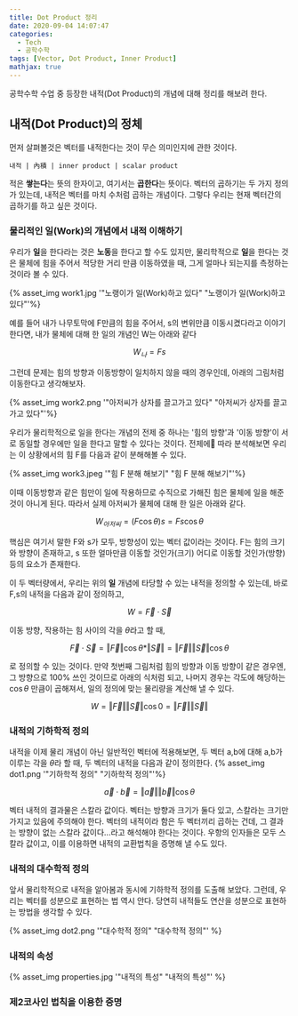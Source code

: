 ```yaml
---
title: Dot Product 정리
date: 2020-09-04 14:07:47
categories:
  - Tech
  - 공학수학
tags: [Vector, Dot Product, Inner Product]
mathjax: true
---
```


공학수학 수업 중 등장한 내적(Dot Product)의 개념에 대해 정리를 해보려 한다.

## 내적(Dot Product)의 정체

먼저 살펴볼것은 벡터를 내적한다는 것이 무슨 의미인지에 관한 것이다.

`내적 | 內積 | inner product | scalar product`

적은 **쌓는다**는 뜻의 한자이고, 여기서는 **곱한다**는 뜻이다. 벡터의 곱하기는 두 가지 정의가 있는데, 내적은 벡터를 마치 수처럼 곱하는 개념이다. 그렇다 우리는 현재 벡터간의 곱하기를 하고 싶은 것이다.

### 물리적인 일(Work)의 개념에서 내적 이해하기

우리가 **일**을 한다라는 것은 **노동**을 한다고 할 수도 있지만, 물리학적으로 **일**을 한다는 것은 물체에 힘을 주어서 적당한 거리 만큼 이동하였을 때, 그게 얼마나 되는지를 측정하는 것이라 볼 수 있다.

{% asset_img work1.jpg '"노랭이가 일(Work)하고 있다" "노랭이가 일(Work)하고 있다"'%}

예를 들어 내가 나무토막에 F만큼의 힘을 주어서, s의 변위만큼 이동시켰다라고 이야기한다면, 내가 물체에 대해 한 일의 개념인 W는 아래와 같다

$$W_나=Fs$$

그런데 문제는 힘의 방향과 이동방향이 일치하지 않을 때의 경우인데, 아래의 그림처럼 이동한다고 생각해보자.

{% asset_img work2.png '"아저씨가 상자를 끌고가고 있다" "아저씨가 상자를 끌고가고 있다"'%}

우리가 물리학적으로 일을 한다는 개념의 전제 중 하나는 '힘의 방향'과 '이동 방향'이 서로 동일할 경우에만 일을 한다고 말할 수 있다는 것이다. 전제에 따라 분석해보면 우리는 이 상황에서의 힘 F를 다음과 같이 분해해볼 수 있다.

{% asset_img work3.jpeg '"힘 F 분해 해보기" "힘 F 분해 해보기"'%}

이때 이동방향과 같은 힘만이 일에 작용하므로 수직으로 가해진 힘은 물체에 일을 해준 것이 아니게 된다.
따라서 실제 아저씨가 물체에 대해 한 일은 아래와 같다.

$$W_{아저씨} = (F\cos\theta)s = Fs\cos\theta$$

핵심은 여기서 말한 F와 s가 모두, 방향성이 있는 벡터 값이라는 것이다. F는 힘의 크기와 방향이 존재하고, s 또한 얼마만큼 이동할 것인가(크기) 어디로 이동할 것인가(방향) 등의 요소가 존재한다.

이 두 벡터량에서, 우리는 위의 **일** 개념에 타당할 수 있는 내적을 정의할 수 있는데, 바로 F,s의 내적을 다음과 같이 정의하고,

$$W= \vec{F} \cdot \vec{S}$$

이동 방향, 작용하는 힘 사이의 각을 $\theta$라고 할 때,

$$\vec{F} \cdot \vec{S} = \Vert \vec F \Vert \cos \theta  * \Vert \vec S \Vert = \Vert \vec F \Vert \Vert \vec S \Vert \cos \theta $$

로 정의할 수 있는 것이다. 만약 첫번째 그림처럼 힘의 방향과 이동 방향이 같은 경우엔, 그 방향으로 100% 쓰인 것이므로 아래의 식처럼 되고, 나머지 경우는 각도에 해당하는 $\cos \theta$ 만큼이 곱해져서, 일의 정의에 맞는 물리량을 계산해 낼 수 있다.

$$W = \Vert \vec F \Vert \Vert \vec S \Vert \cos 0 = \Vert \vec F \Vert \Vert \vec S \Vert $$

### 내적의 기하학적 정의

내적을 이제 물리 개념이 아닌 일반적인 벡터에 적용해보면, 두 벡터 a,b에 대해 a,b가 이루는 각을 $\theta$라 할 때, 두 벡터의 내적을 다음과 같이 정의한다.
{% asset_img dot1.png '"기하학적 정의" "기하학적 정의"'%}

$$\vec a \cdot \vec b = \Vert \vec a \Vert \Vert \vec b \Vert \cos \theta $$

벡터 내적의 결과물은 스칼라 값이다. 벡터는 방향과 크기가 둘다 있고, 스칼라는 크기만 가지고 있음에 주의해야 한다. 벡터의 내적이라 함은 두 벡터끼리 곱하는 건데, 그 결과는 방향이 없는 스칼라 값이다...라고 해석해야 한다는 것이다. 우항의 인자들은 모두 스칼라 값이고, 이를 이용하면 내적의 교환법칙을 증명해 낼 수도 있다.

### 내적의 대수학적 정의

앞서 물리학적으로 내적을 알아봄과 동시에 기하학적 정의를 도출해 보았다.
그런데, 우리는 벡터를 성분으로 표현하는 법 역시 안다. 당연히 내적들도 연산을 성분으로 표현하는 방법을 생각할 수 있다.

{% asset_img dot2.png '"대수학적 정의" "대수학적 정의"' %}

### 내적의 속성

{% asset_img properties.jpg '"내적의 특성" "내적의 특성"' %}

### 제2코사인 법칙을 이용한 증명
